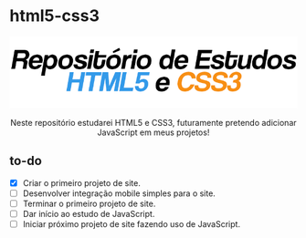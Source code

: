 # html5-css3

<p align="center"><img src="media/banner.png" alt="banner"></p>

<p align="center">Neste repositório estudarei HTML5 e CSS3, futuramente pretendo adicionar JavaScript em meus projetos!</p>

## to-do

- [x] Criar o primeiro projeto de site.
- [ ] Desenvolver integração mobile simples para o site.
- [ ] Terminar o primeiro projeto de site.
- [ ] Dar início ao estudo de JavaScript.
- [ ] Iniciar próximo projeto de site fazendo uso de JavaScript.
